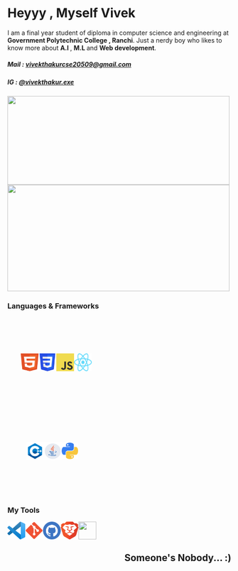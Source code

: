<h1>Heyyy ,  Myself Vivek</h1> 
<p>I am a final year student of diploma in computer science and engineering at <b>Government Polytechnic College , Ranchi</b>.         
Just a  nerdy boy who likes to know more about <b>A.I </b>, <b> M.L </b> and <b>Web development</b>.</p>


<h5> Mail : <a href="mailto: vivekthakurcse20509@gmail.com"> vivekthakurcse20509@gmail.com</a></h5>
<h5> IG : <a href="https://www.instagram.com/vivekthakur.exe/">@vivekthakur.exe</a></h5>

<div style="display:flex;width:100%;height:200">
     <img height="200px" width="500" src="https://github-readme-stats.vercel.app/api/?username=vivekthakurcse&count_private=true&theme=transparent&showicons=true">
</div>
<div style="display:flex;width:100%;height:200">
     <img height="240px" width="500px" src="https://github-readme-stats.vercel.app/api/top-langs/?username=vivekthakurcse&layout=compact&langs_count=4&theme=transparent">
</div>


<h3>Languages & Frameworks</h3>
        <div style="display:flex; justify-content:center;align-items:center;width:220px;height:200px">
                  <img src="html-1.svg" width="40px" height="40px">
                  <img src="css-3.png" width="40px" height="40px">
                  <img src="JavaScript-logo.png" width="40px" height="40px">
                  <img src="React-icon.svg" width="40px" height="40px">
         </div>


<div style="display:flex; justify-content:center; align-items:center;width:200px;height:200px">
                  <img src="cpp.png" width="40px" height="40px">
                  <img src="java_new.png" width="40px" height="40px">
                  <img src="py.png" width="37px" height="37px">
 </div>

<h3>My Tools</h3>
            <div style="display:flex">
                  <img src="VS_Code.png" width="40px" height="40px">
                  <img src="Git_icon.svg.png" width="40px" height="40px">
                  <img src="github.svg" width="40px" height="40px">
                  <img src="brave-browser-icon.svg" width="40px" height="40px">
                  <img src="google-cloud-icon.svg" width="40px" height="40px">
            </div>

<h2 align="right">Someone's Nobody... :)</h2>
